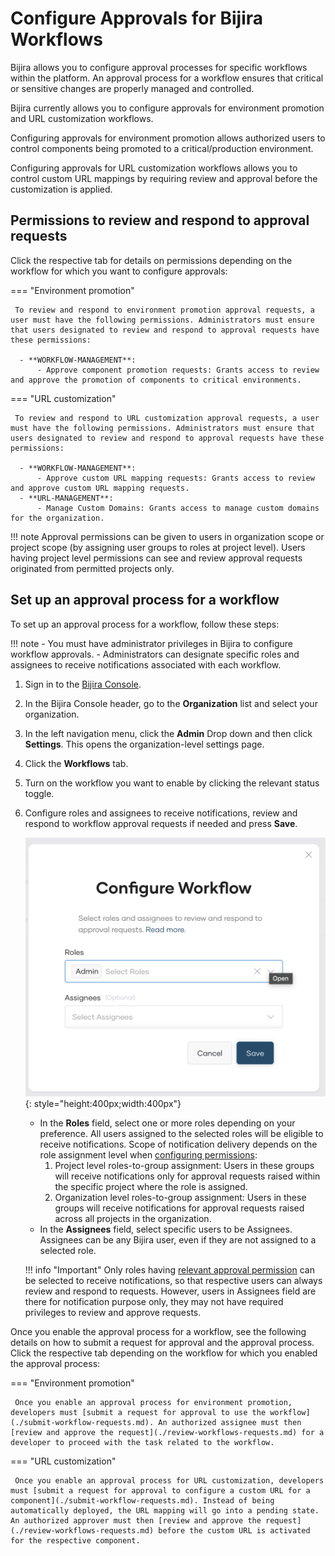 # Configure Approvals for Bijira Workflows

Bijira allows you to configure approval processes for specific workflows within the platform. An approval process for a workflow ensures that critical or sensitive changes are properly managed and controlled.

Bijira currently allows you to configure approvals for environment promotion and URL customization workflows.

Configuring approvals for environment promotion allows authorized users to control components being promoted to a critical/production environment.

Configuring approvals for URL customization workflows allows you to control custom URL mappings by requiring review and approval before the customization is applied.

## Permissions to review and respond to approval requests

Click the respective tab for details on permissions depending on the workflow for which you want to configure approvals:

=== "Environment promotion"

     To review and respond to environment promotion approval requests, a user must have the following permissions. Administrators must ensure that users designated to review and respond to approval requests have these permissions:

      - **WORKFLOW-MANAGEMENT**:
          - Approve component promotion requests: Grants access to review and approve the promotion of components to critical environments.

=== "URL customization"

     To review and respond to URL customization approval requests, a user must have the following permissions. Administrators must ensure that users designated to review and respond to approval requests have these permissions:

      - **WORKFLOW-MANAGEMENT**:
          - Approve custom URL mapping requests: Grants access to review and approve custom URL mapping requests.
      - **URL-MANAGEMENT**:
          - Manage Custom Domains: Grants access to manage custom domains for the organization.

!!! note
     Approval permissions can be given to users in organization scope or project scope (by assigning user groups to roles at project level). Users having project level permissions can see and review approval requests originated from permitted projects only.

## Set up an approval process for a workflow

To set up an approval process for a workflow, follow these steps:

!!! note
     - You must have administrator privileges in Bijira to configure workflow approvals.
     - Administrators can designate specific roles and assignees to receive notifications associated with each workflow.

1. Sign in to the [Bijira Console](https://console.Bijira.dev/).
2. In the Bijira Console header, go to the **Organization** list and select your organization.
3. In the left navigation menu, click the **Admin** Drop down and then click **Settings**. This opens the organization-level settings page.
4. Click the **Workflows** tab.
5. Turn on the workflow you want to enable by clicking the relevant status toggle.
6. Configure roles and assignees to receive notifications, review and respond to workflow approval requests if needed and press **Save**.

     ![Configure workflows](../assets/img/workflows/configure-workflow.png){: style="height:400px;width:400px"}
     
    - In the **Roles** field, select one or more roles depending on your preference. All users assigned to the selected roles will be eligible to receive notifications. Scope of notification delivery depends on the role assignment level when [configuring permissions](#permissions-to-review-and-respond-to-approval-requests):
         1. Project level roles-to-group assignment: Users in these groups will receive notifications only for approval requests raised within the specific project where the role is assigned.
         2. Organization level roles-to-group assignment: Users in these groups will receive notifications for approval requests raised across all projects in the organization.
    - In the **Assignees** field, select specific users to be Assignees. Assignees can be any Bijira user, even if they are not assigned to a selected role.

    !!! info "Important"
         Only roles having [relevant approval permission](#permissions-to-review-and-respond-to-approval-requests) can be selected to receive notifications, so that respective users can always review and respond to requests. However, users in Assignees field are there for notification purpose only, they may not have required privileges to review and approve requests.

Once you enable the approval process for a workflow, see the following details on how to submit a request for approval and the approval process. Click the respective tab depending on the workflow for which you enabled the approval process:

=== "Environment promotion"

     Once you enable an approval process for environment promotion, developers must [submit a request for approval to use the workflow](./submit-workflow-requests.md). An authorized assignee must then [review and approve the request](./review-workflows-requests.md) for a developer to proceed with the task related to the workflow.

=== "URL customization"

     Once you enable an approval process for URL customization, developers must [submit a request for approval to configure a custom URL for a component](./submit-workflow-requests.md). Instead of being automatically deployed, the URL mapping will go into a pending state. An authorized approver must then [review and approve the request](./review-workflows-requests.md) before the custom URL is activated for the respective component.
